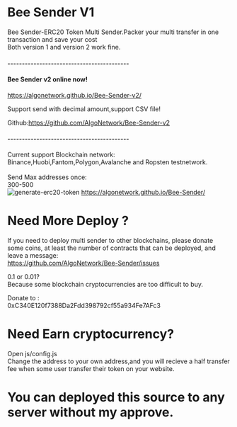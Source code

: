 # Bee Sender V1
Bee Sender-ERC20 Token Multi Sender.Packer your multi transfer in one transaction and save your cost<br>
Both version 1 and version 2 work fine.<br>
#### ------------------------------------------
#### Bee Sender v2 online now!<br>
https://algonetwork.github.io/Bee-Sender-v2/<br>

Support send with decimal amount,support CSV file!<br>

Github:https://github.com/AlgoNetwork/Bee-Sender-v2<br>
#### ------------------------------------------

Current support Blockchain network:<br>
Binance,Huobi,Fantom,Polygon,Avalanche and Ropsten testnetwork.<br><br>
Send Max addresses once:<br>
300-500<br>
<img src="https://github.com/AlgoNetwork/Bee-Sender/blob/main/sender.png" alt="generate-erc20-token">
https://algonetwork.github.io/Bee-Sender/

# Need More Deploy ?
If you need to deploy multi sender to other blockchains, please donate some coins, at least the number of contracts that can be deployed, and leave a message:<br>
https://github.com/AlgoNetwork/Bee-Sender/issues<br>

0.1 or 0.01?<br>
Because some blockchain cryptocurrencies are too difficult to buy.<br>

Donate to :<br>
0xC340E120f7388Da2Fdd398792cf55a934Fe7AFc3<br>


# Need Earn cryptocurrency?
Open js/config.js<br>
Change the address to your own address,and you will recieve a half transfer fee when some user transfer their token on your website.<br>

# You can deployed this source to any server without my approve.
